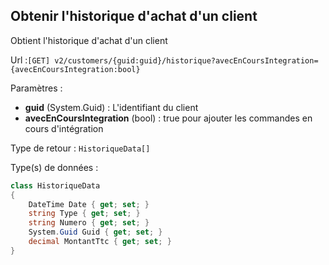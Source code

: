 ## <span id='historiquedachat'>Obtenir l'historique d'achat d'un client</span>

Obtient l'historique d'achat d'un client

Url :`[GET] v2/customers/{guid:guid}/historique?avecEnCoursIntegration={avecEnCoursIntegration:bool}`

Paramètres : 

- **guid** (System.Guid) : L'identifiant du client
- **avecEnCoursIntegration** (bool) : true pour ajouter les commandes en cours d'intégration

Type de retour : `HistoriqueData[]`

Type(s) de données :

```csharp
class HistoriqueData
{
	DateTime Date { get; set; }
	string Type { get; set; }
	string Numero { get; set; }
	System.Guid Guid { get; set; }
	decimal MontantTtc { get; set; }
}

```

